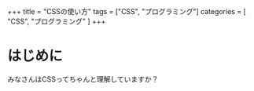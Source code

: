 +++
title = "CSSの使い方"
tags = ["CSS", "プログラミング"]
categories = [ "CSS", "プログラミング" ]
+++

# はじめに

みなさんはCSSってちゃんと理解していますか？
